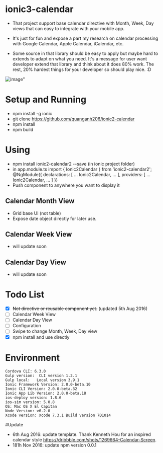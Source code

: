 # ionic3-calendar

- That project support base calendar directive with Month, Week, Day views that can easy to integrate with your mobile app.

- It's just for fun and expose a part my research on calendar processing with Google Calendar, Apple Calendar, iCalendar, etc.

- Some source in that library should be easy to apply but maybe hard to extends to adapt on what you need. It's a message for user want developer extend that library and think about it does 80% work. The rest, 20% hardest things for your developer so should play nice. :D

![image](https://github.com/laker007/ionic3-calendar/blob/master/calendar.png?raw=true)"

# Setup and Running 
- npm install -g ionic
- git clone https://github.com/quanganh206/ionic2-calendar
- npm install 
- npm build 

# Using 
- npm install ionic2-calendar2 --save (in ionic project folder)
- in app.module.ts
  import { Ionic2Calendar } from 'ionic2-calendar2';
  @NgModule({
  declarations: [
    ...
    Ionic2Calendar,
    ...
  ],
  providers: [
    ...
    Ionic2Calendar,
    ...
  ]
})
- Push component to anywhere you want to display it
  <ionic2-calendar></ionic2-calendar>

## Calendar Month View 
- Grid base UI (not table)
- Expose date object directly for later use.

## Calendar Week View
- will update soon

## Calendar Day View 
- will update soon

# Todo List
- [x] ~~Not directive or reusable component yet.~~ (updated 5th Aug 2016)
- [ ] Calendar Week View
- [ ] Calendar Day View
- [ ] Configuration
- [ ] Swipe to change Month, Week, Day view
- [x] npm install and use directly  

# Environment 
```
Cordova CLI: 6.3.0
Gulp version:  CLI version 1.2.1
Gulp local:   Local version 3.9.1
Ionic Framework Version: 2.0.0-beta.10
Ionic CLI Version: 2.0.0-beta.32
Ionic App Lib Version: 2.0.0-beta.18
ios-deploy version: 1.8.6 
ios-sim version: 5.0.8 
OS: Mac OS X El Capitan
Node Version: v6.2.0
Xcode version: Xcode 7.3.1 Build version 7D1014
```

#Update 
- 6th Aug 2016:   update template. Thank Kenneth Hou for an inspired calendar style https://dribbble.com/shots/1269664-Calendar-Screen.
- 181h Nov 2016:  update npm version 0.0.1


